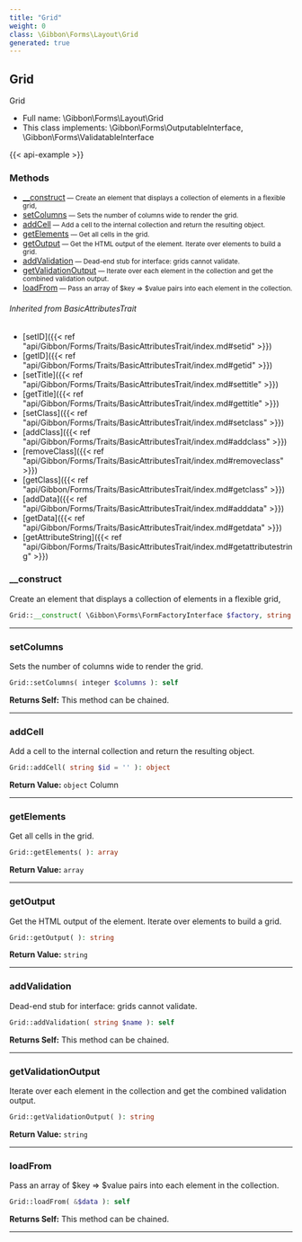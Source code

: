 ```yaml
---
title: "Grid"
weight: 0
class: \Gibbon\Forms\Layout\Grid
generated: true
---
```


## Grid

Grid



* Full name: \Gibbon\Forms\Layout\Grid
* This class implements: \Gibbon\Forms\OutputableInterface, \Gibbon\Forms\ValidatableInterface

{{< api-example >}} 



### Methods

- [__construct](#__construct)<small> — Create an element that displays a collection of elements in a flexible grid,</small>
- [setColumns](#setcolumns)<small> — Sets the number of columns wide to render the grid.</small>
- [addCell](#addcell)<small> — Add a cell to the internal collection and return the resulting object.</small>
- [getElements](#getelements)<small> — Get all cells in the grid.</small>
- [getOutput](#getoutput)<small> — Get the HTML output of the element. Iterate over elements to build a grid.</small>
- [addValidation](#addvalidation)<small> — Dead-end stub for interface: grids cannot validate.</small>
- [getValidationOutput](#getvalidationoutput)<small> — Iterate over each element in the collection and get the combined validation output.</small>
- [loadFrom](#loadfrom)<small> — Pass an array of $key => $value pairs into each element in the collection.</small>




###### Inherited from BasicAttributesTrait
- [setID]({{< ref "api/Gibbon/Forms/Traits/BasicAttributesTrait/index.md#setid" >}})
- [getID]({{< ref "api/Gibbon/Forms/Traits/BasicAttributesTrait/index.md#getid" >}})
- [setTitle]({{< ref "api/Gibbon/Forms/Traits/BasicAttributesTrait/index.md#settitle" >}})
- [getTitle]({{< ref "api/Gibbon/Forms/Traits/BasicAttributesTrait/index.md#gettitle" >}})
- [setClass]({{< ref "api/Gibbon/Forms/Traits/BasicAttributesTrait/index.md#setclass" >}})
- [addClass]({{< ref "api/Gibbon/Forms/Traits/BasicAttributesTrait/index.md#addclass" >}})
- [removeClass]({{< ref "api/Gibbon/Forms/Traits/BasicAttributesTrait/index.md#removeclass" >}})
- [getClass]({{< ref "api/Gibbon/Forms/Traits/BasicAttributesTrait/index.md#getclass" >}})
- [addData]({{< ref "api/Gibbon/Forms/Traits/BasicAttributesTrait/index.md#adddata" >}})
- [getData]({{< ref "api/Gibbon/Forms/Traits/BasicAttributesTrait/index.md#getdata" >}})
- [getAttributeString]({{< ref "api/Gibbon/Forms/Traits/BasicAttributesTrait/index.md#getattributestring" >}})



### __construct

Create an element that displays a collection of elements in a flexible grid,

```php
Grid::__construct( \Gibbon\Forms\FormFactoryInterface $factory, string $id = '', $columns = 1 )
```









---

### setColumns

Sets the number of columns wide to render the grid.

```php
Grid::setColumns( integer $columns ): self
```






**Returns Self:** This method can be chained.



---

### addCell

Add a cell to the internal collection and return the resulting object.

```php
Grid::addCell( string $id = '' ): object
```






**Return Value:**
`object`  Column



---

### getElements

Get all cells in the grid.

```php
Grid::getElements( ): array
```






**Return Value:**
`array`  



---

### getOutput

Get the HTML output of the element. Iterate over elements to build a grid.

```php
Grid::getOutput( ): string
```






**Return Value:**
`string`  



---

### addValidation

Dead-end stub for interface: grids cannot validate.

```php
Grid::addValidation( string $name ): self
```






**Returns Self:** This method can be chained.



---

### getValidationOutput

Iterate over each element in the collection and get the combined validation output.

```php
Grid::getValidationOutput( ): string
```






**Return Value:**
`string`  



---

### loadFrom

Pass an array of $key => $value pairs into each element in the collection.

```php
Grid::loadFrom( &$data ): self
```






**Returns Self:** This method can be chained.



---

